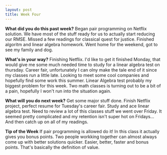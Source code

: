 ```yaml
---
layout: post
title: Week Four
---
```



**What did you do this past week?**
Began pair programming on Netflix solution. We have most of the stuff ready for us to actually start reducing our RMSE.
Missed a few readings for classical quest for justice. Finished algoritm and linear algebra homework. Went home for the weekend,
got to see my family and dog.

**What's in your way?**
Finishing Netflix. I'd like to get it finished Monday, that would give me some much needed time to study for a linear algebra test on thursday.
Career fair, unfortunately I can olny make the tale end of it since my classes run a little late. Looking to meet some cool companies and
hopefully find some work this summer. Linear Algebra test probably my biggest problem for this week. Two math classes is turning out to be a bit of a
pain, hopefully I won't run into the situation again.

**What will you do next week?**
Get some major stuff done. Finish Netflix project, perfect resume for Tuesday's career fair. Study and ace linear algebra test.
Need to review a lot of this classes stuff we went over Friday. It seemed pretty complicated and my retention isn't super hot on Fridays...
And then catch up on all of my readings.

**Tip of the Week**
If pair programming is allowed do it! In this class it actually gives you bonus points. Two people workking together can
almost always come up with better solutions quicker. Easier, better, faster and bonus points. That's basically the definition of value.
